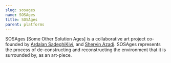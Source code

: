 ```yaml
---
slug: sosages
name: SOSAges
title: SOSAges
parent: platforms
---
```


SOSAges [Some Other Solution Ages] is a collaborative art project co-founded by [Ardalan SadeghiKivi](https://architecture.mit.edu/student/ardalan-sadeghikivi), and [Shervin Azadi](https://shervinazadi.com/). SOSAges represents the process of de-constructing and reconstructing the environment that it is surrounded by, as an art-piece.

